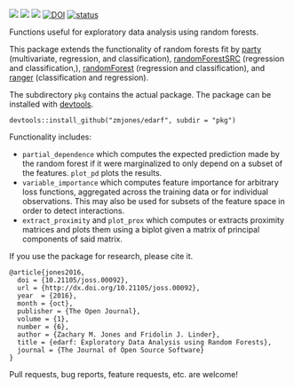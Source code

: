 ![](https://travis-ci.org/zmjones/edarf.svg) ![](http://www.r-pkg.org/badges/version/edarf)
![](http://cranlogs.r-pkg.org/badges/edarf)
[![DOI](https://zenodo.org/badge/23669422.svg)](https://zenodo.org/badge/latestdoi/23669422)
[![status](http://joss.theoj.org/papers/d29df349c8450ef958c0fde5bf164371/status.svg)](http://joss.theoj.org/papers/d29df349c8450ef958c0fde5bf164371)

Functions useful for exploratory data analysis using random forests.

This package extends the functionality of random forests fit by [party](https://CRAN.R-project.org/package=party) (multivariate, regression, and classification), [randomForestSRC](https://CRAN.R-project.org/package=randomForestSRC) (regression and classification,), [randomForest](https://CRAN.R-project.org/package=randomForest) (regression and classification), and [ranger](https://cran.r-project.org/package=ranger) (classification and regression).

The subdirectory `pkg` contains the actual package. The package can be installed with [devtools](https://cran.r-project.org/package=devtools).

```{r}
devtools::install_github("zmjones/edarf", subdir = "pkg")
```

Functionality includes:

 - `partial_dependence` which computes the expected prediction made by the random forest if it were marginalized to only depend on a subset of the features. `plot_pd` plots the results.
 - `variable_importance` which computes feature importance for arbitrary loss functions, aggregated across the training data or for individual observations. This may also be used for subsets of the feature space in order to detect interactions.
 - `extract_proximity` and `plot_prox` which computes or extracts proximity matrices and plots them using a biplot given a matrix of principal components of said matrix.
 
If you use the package for research, please cite it.

	@article{jones2016,
	  doi = {10.21105/joss.00092},
	  url = {http://dx.doi.org/10.21105/joss.00092},
	  year  = {2016},
	  month = {oct},
	  publisher = {The Open Journal},
	  volume = {1},
	  number = {6},
	  author = {Zachary M. Jones and Fridolin J. Linder},
	  title = {edarf: Exploratory Data Analysis using Random Forests},
	  journal = {The Journal of Open Source Software}
	}

Pull requests, bug reports, feature requests, etc. are welcome!
